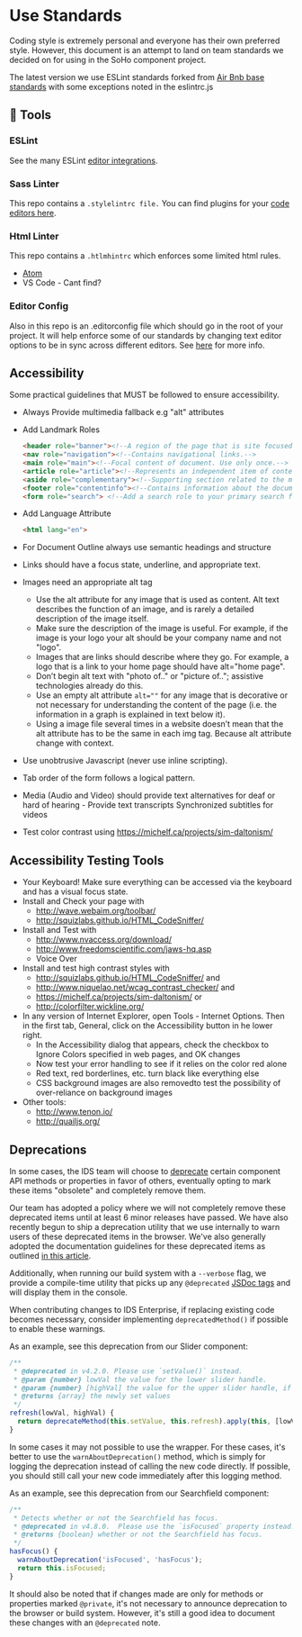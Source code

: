 # Use Standards

Coding style is extremely personal and everyone has their own preferred style. However, this document is an attempt to land on team standards we decided on for using in the SoHo component project.

The latest version we use ESLint standards forked from [Air Bnb base standards](https://www.npmjs.com/package/eslint-config-airbnb-base) with some exceptions noted in the
eslintrc.js

## :wrench: Tools

### ESLint

See the many ESLint [editor integrations](https://eslint.org/docs/user-guide/integrations).

### Sass Linter

This repo contains a `.stylelintrc file.` You can find plugins for your [code editors here](https://stylelint.io/user-guide/complementary-tools/).

### Html Linter

This repo contains a `.htlmhintrc` which enforces some limited html rules.

- [Atom](https://atom.io/packages/linter-htmlhint)
- VS Code - Cant find?

### Editor Config

Also in this repo is an .editorconfig file which should go in the root of your project.
It will help enforce some of our standards by changing text editor options to be in sync across different editors.
See [here](http://editorconfig.org/) for more info.

## Accessibility

Some practical guidelines that MUST be followed to ensure accessibility.

- Always Provide multimedia fallback e.g "alt" attributes
- Add Landmark Roles

    ```html
    <header role="banner"><!--A region of the page that is site focused. Typically your global page header.-->
    <nav role="navigation"><!--Contains navigational links.-->
    <main role="main"><!--Focal content of document. Use only once.-->
    <article role="article"><!--Represents an independent item of content. Use only once on outermost element of this type.-->
    <aside role="complementary"><!--Supporting section related to the main content even when separated.-->
    <footer role="contentinfo"><!--Contains information about the document (meta info, copyright, company info, etc).-->
    <form role="search"> <!--Add a search role to your primary search form.-->
    ```

- Add Language Attribute
    ```html
    <html lang="en">
    ```
- For Document Outline always use semantic headings and structure
- Links should have a focus state, underline, and appropriate text.
- Images need an appropriate alt tag
    - Use the alt attribute for any image that is used as content. Alt text describes the function of an image, and is rarely a detailed description of the image itself.
    - Make sure the description of the image is useful. For example, if the image is your logo your alt should be your company name and not "logo".
    - Images that are links should describe where they go. For example, a logo that is a link to your home page should have alt="home page".
    - Don’t begin alt text with "photo of.." or "picture of.."; assistive technologies already do this.
    - Use an empty alt attribute `alt=""` for any image that is decorative or not necessary for understanding the content of the page (i.e. the information in a graph is explained in text below it).
    - Using a image file several times in a website doesn’t mean that the alt attribute has to be the same in each img tag. Because alt attribute change with context.
- Use unobtrusive Javascript (never use inline scripting).
- Tab order of the form follows a logical pattern.
- Media (Audio and Video) should provide text alternatives for deaf or hard of hearing - Provide text transcripts Synchronized subtitles for videos
- Test color contrast using <https://michelf.ca/projects/sim-daltonism/>

## Accessibility Testing Tools

- Your Keyboard! Make sure everything can be accessed via the keyboard and has a visual focus state.
- Install and Check your page with
    - <http://wave.webaim.org/toolbar/>
    - <http://squizlabs.github.io/HTML_CodeSniffer/>
- Install and Test with
    - <http://www.nvaccess.org/download/>
    - <http://www.freedomscientific.com/jaws-hq.asp>
    - Voice Over
- Install and test high contrast styles with
    - <http://squizlabs.github.io/HTML_CodeSniffer/> and
    - <http://www.niquelao.net/wcag_contrast_checker/> and
    - <https://michelf.ca/projects/sim-daltonism/>
    or
    - <http://colorfilter.wickline.org/>
- In any version of Internet Explorer, open Tools - Internet Options. Then in the first tab, General, click on the Accessibility button in he lower right.
    - In the Accessibility dialog that appears, check the checkbox to Ignore Colors specified in web pages, and OK changes
    - Now test your error handling to see if it relies on the color red alone
    - Red text, red borderlines, etc. turn black like everything else
    - CSS background images are also removedto test the possibility of over-reliance on background images
- Other tools:
    - <http://www.tenon.io/>
    - <http://quailjs.org/>

## Deprecations

In some cases, the IDS team will choose to [deprecate](https://developer.mozilla.org/en-US/docs/MDN/Contribute/Guidelines/Conventions_definitions#Deprecated_and_obsolete) certain component API methods or properties in favor of others, eventually opting to mark these items "obsolete" and completely remove them.

Our team has adopted a policy where we will not completely remove these deprecated items until at least 6 minor releases have passed.  We have also recently begun to ship a deprecation utility that we use internally to warn users of these deprecated items in the browser.  We've also generally adopted the documentation guidelines for these deprecated items as outlined [in this article](https://css-tricks.com/approaches-to-deprecating-code-in-javascript/).

Additionally, when running our build system with a `--verbose` flag, we provide a compile-time utility that picks up any `@deprecated` [JSDoc tags](http://usejsdoc.org/tags-deprecated.html) and will display them in the console.

When contributing changes to IDS Enterprise, if replacing existing code becomes necessary, consider implementing `deprecatedMethod()` if possible to enable these warnings.

As an example, see this deprecation from our Slider component:

```js
/**
 * @deprecated in v4.2.0. Please use `setValue()` instead.
 * @param {number} lowVal the value for the lower slider handle.
 * @param {number} [highVal] the value for the upper slider handle, if applicable.
 * @returns {array} the newly set values
 */
refresh(lowVal, highVal) {
  return deprecateMethod(this.setValue, this.refresh).apply(this, [lowVal, highVal]);
}
```

In some cases it may not possible to use the wrapper.  For these cases, it's better to use the `warnAboutDeprecation()` method, which is simply for logging the deprecation instead of calling the new code directly. If possible, you should still call your new code immediately after this logging method.

As an example, see this deprecation from our Searchfield component:

```js
/**
 * Detects whether or not the Searchfield has focus.
 * @deprecated in v4.8.0.  Please use the `isFocused` property instead.
 * @returns {boolean} whether or not the Searchfield has focus.
 */
hasFocus() {
  warnAboutDeprecation('isFocused', 'hasFocus');
  return this.isFocused;
}
```

It should also be noted that if changes made are only for methods or properties marked `@private`, it's not necessary to announce deprecation to the browser or build system.  However, it's still a good idea to document these changes with an `@deprecated` note.
